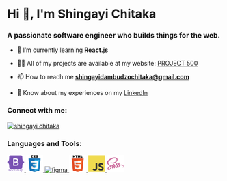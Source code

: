 <h1 align="left">Hi 👋, I'm Shingayi Chitaka</h1>
<h3 align="left">A passionate software engineer who builds things for the web.</h3>

- 🌱 I’m currently learning **React.js**

- 👨‍💻 All of my projects are available at my website: <a href="https://project-500.netlify.app/" target="_blank">PROJECT 500 </a>

- 📫 How to reach me **shingayidambudzochitaka@gmail.com**

- 📄 Know about my experiences on my <a href="https://www.linkedin.com/in/shingayi-chitaka-394765232/" target="_blank">LinkedIn</a>

<h3 align="left">Connect with me:</h3>
<p align="left">
<a href="https://www.linkedin.com/in/shingayi-chitaka-394765232?lipi=urn%3Ali%3Apage%3Ad_flagship3_profile_view_base_contact_details%3Ba6UYF5ulSUeJ9rfyMv3nrQ%3D%3D" target="blank"><img align="center" src="https://raw.githubusercontent.com/rahuldkjain/github-profile-readme-generator/master/src/images/icons/Social/linked-in-alt.svg" alt="shingayi chitaka" height="30" width="40" /></a>
</p>

<h3 align="left">Languages and Tools:</h3>
<p align="left"> <a href="https://getbootstrap.com" target="_blank" rel="noreferrer"> <img src="https://raw.githubusercontent.com/devicons/devicon/master/icons/bootstrap/bootstrap-plain-wordmark.svg" alt="bootstrap" width="40" height="40"/> </a> <a href="https://www.w3schools.com/css/" target="_blank" rel="noreferrer"> <img src="https://raw.githubusercontent.com/devicons/devicon/master/icons/css3/css3-original-wordmark.svg" alt="css3" width="40" height="40"/> </a> <a href="https://www.figma.com/" target="_blank" rel="noreferrer"> <img src="https://www.vectorlogo.zone/logos/figma/figma-icon.svg" alt="figma" width="40" height="40"/> </a> <a href="https://www.w3.org/html/" target="_blank" rel="noreferrer"> <img src="https://raw.githubusercontent.com/devicons/devicon/master/icons/html5/html5-original-wordmark.svg" alt="html5" width="40" height="40"/> </a> <a href="https://developer.mozilla.org/en-US/docs/Web/JavaScript" target="_blank" rel="noreferrer"> <img src="https://raw.githubusercontent.com/devicons/devicon/master/icons/javascript/javascript-original.svg" alt="javascript" width="40" height="40"/> </a> <a href="https://sass-lang.com" target="_blank" rel="noreferrer"> <img src="https://raw.githubusercontent.com/devicons/devicon/master/icons/sass/sass-original.svg" alt="sass" width="40" height="40"/> </a> </p>
